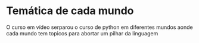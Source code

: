 # Temática de cada mundo
O curso em vídeo serparou o curso de python em diferentes mundos 
aonde cada mundo tem topicos para abortar um pilhar da linguagem
